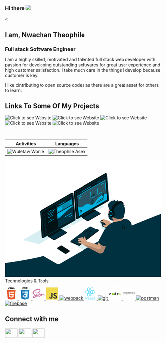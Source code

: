 ### Hi there <img src="https://media.giphy.com/media/hvRJCLFzcasrR4ia7z/giphy.gif" width="25px">

<<h2> I am, Nwachan Theophile</h2>
<h3>Full stack Software Engineer</h3>

I am a highly skilled, motivated and talented full stack web developer with passion for developing outstanding softwares for great user experience and high customer satisfaction. I take much care in the things I develop because customer is key.

I like cintributing to open source codes as there are a great asset for others to learn.

## Links To Some Of My Projects

![Click to see Website](https://hitlbamenda.cm/)
![Click to see Website](https://bois237.com/)
![Click to see Website](https://fleventsnadtours.com/)
![Click to see Website](https://tcdesign.fashion/)
![Click to see Website](https://christinductionglorychurch.com/)


<p align="center">&nbsp;
 
| Activities |   Languages |
| ---------- | ----------- |
 | <img align="center" src="https://github-readme-stats.vercel.app/api?username=theophileaseh&show_icons=true&theme=outrun" alt="Wuletaw Wonte" width="500" /> | <img align="center" src="https://github-readme-stats.vercel.app/api/top-langs?username=theophileaseh&show_icons=true&theme=outrun&layout=compact" alt="Theophile Aseh" width="410"/>|
</p>
<img src="code.gif" alt="Nwachan Theophile"
     
## Technologies & Tools

<p align="left">
    <a href="https://www.w3.org/html/" target="_blank"> <img src="https://raw.githubusercontent.com/devicons/devicon/master/icons/html5/html5-original-wordmark.svg" alt="html5" width="40" height="40"/> </a>
    <a href="https://www.w3schools.com/css/" target="_blank"> <img src="https://raw.githubusercontent.com/devicons/devicon/master/icons/css3/css3-original-wordmark.svg" alt="css3" width="40" height="40"/> </a>
<a href="https://sass-lang.com" target="_blank"> <img src="https://raw.githubusercontent.com/devicons/devicon/master/icons/sass/sass-original.svg" alt="sass" width="40" height="40"/> </a>
    <a href="https://developer.mozilla.org/en-US/docs/Web/JavaScript" target="_blank"> <img src="https://raw.githubusercontent.com/devicons/devicon/master/icons/javascript/javascript-original.svg" alt="javascript" width="40" height="40"/> </a>
<a href="https://webpack.js.org/" target="_blank"> <img src="https://www.vectorlogo.zone/logos/js_webpack/js_webpack-icon.svg" alt="webpack" width="40" height="40"/> </a>
<a href="https://reactjs.org/" target="_blank"> <img src="https://raw.githubusercontent.com/devicons/devicon/master/icons/react/react-original-wordmark.svg" alt="react" width="40" height="40"/> </a>
<a href="https://git-scm.com/" target="_blank"> <img src="https://www.vectorlogo.zone/logos/git-scm/git-scm-icon.svg" alt="git" width="40" height="40"/> </a>
 <a href="https://nodejs.org" target="_blank"> <img src="https://raw.githubusercontent.com/devicons/devicon/master/icons/nodejs/nodejs-original-wordmark.svg" alt="nodejs" width="40" height="40"/> </a>
    <a href="https://expressjs.com" target="_blank"> <img src="https://raw.githubusercontent.com/devicons/devicon/master/icons/express/express-original-wordmark.svg" alt="express" width="40" height="40"/> </a>
<a href="https://www.postman.com/" target="_blank"> <img src="https://www.vectorlogo.zone/logos/getpostman/getpostman-icon.svg" alt="postman" width="40" height="40"/> </a>
 <a href="https://firebase.google.com/" target="_blank"> <img src="https://www.vectorlogo.zone/logos/firebase/firebase-icon.svg" alt="firebase" width="40" height="40"/> </a>
    </p>

## Connect with me
<p align="left">
<a href="https://twitter.com/NwachanT" target="blank"><img align="center" src="https://cdn.jsdelivr.net/npm/simple-icons@3.0.1/icons/twitter.svg" alt="" height="30" width="40" /></a>
<a href="https://linkedin.com/in/nwachan-theophile-342274172/" target="blank"><img align="center" src="https://cdn.jsdelivr.net/npm/simple-icons@3.0.1/icons/linkedin.svg" alt="" height="30" width="40" /></a>
<a href="https://www.facebook.com/theophileaseh/" target="blank"><img align="center" src="https://cdn.jsdelivr.net/npm/simple-icons@3.0.1/icons/facebook.svg" alt="" height="30" width="40" /></a>
</p>

<!--
**Theophileaseh/Theophileaseh** is a ✨ _special_ ✨ repository because its `README.md` (this file) appears on your GitHub profile.

Here are some ideas to get you started:

- 🔭 I’m currently working on ...
- 🌱 I’m currently learning ...
- 👯 I’m looking to collaborate on ...
- 🤔 I’m looking for help with ...
- 💬 Ask me about ...
- 📫 How to reach me: ...
- 😄 Pronouns: ...
- ⚡ Fun fact: ...
-->
